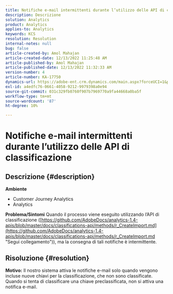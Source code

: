 ```yaml
---
title: Notifiche e-mail intermittenti durante l’utilizzo delle API di classificazione
description: Descrizione
solution: Analytics
product: Analytics
applies-to: Analytics
keywords: KCS
resolution: Resolution
internal-notes: null
bug: false
article-created-by: Amol Mahajan
article-created-date: 12/13/2022 11:25:48 AM
article-published-by: Amol Mahajan
article-published-date: 12/13/2022 11:32:33 AM
version-number: 4
article-number: KA-17750
dynamics-url: https://adobe-ent.crm.dynamics.com/main.aspx?forceUCI=1&pagetype=entityrecord&etn=knowledgearticle&id=6d00fbe0-d87a-ed11-81ac-6045bd006239
exl-id: a4edfc76-0661-4058-9212-9979398a0e94
source-git-commit: 031c329fb0760f907b7969770a9fa44668a0ba5f
workflow-type: tm+mt
source-wordcount: '87'
ht-degree: 10%

---
```


# Notifiche e-mail intermittenti durante l’utilizzo delle API di classificazione

## Descrizione {#description}

<b>Ambiente</b>
- Customer Journey Analytics
- Analytics



<b>Problema/Sintomi</b>
Quando il processo viene eseguito utilizzando l’API di classificazione ([https://github.com/AdobeDocs/analytics-1.4-apis/blob/master/docs/classifications-api/methods/r_CreateImport.md](https://github.com/AdobeDocs/analytics-1.4-apis/blob/master/docs/classifications-api/methods/r_CreateImport.md "Segui collegamento")), ma la consegna di tali notifiche è intermittente.


## Risoluzione {#resolution}

<b>Motivo:</b>
Il nostro sistema attiva le notifiche e-mail solo quando vengono incluse nuove chiavi per la classificazione, che non sono classificate. Quando si tenta di classificare una chiave preclassificata, non si attiva una notifica e-mail.
